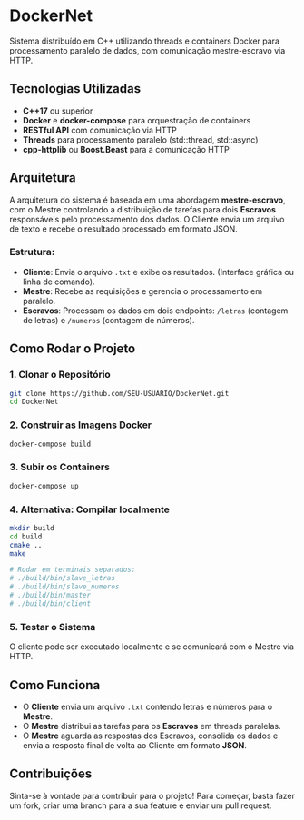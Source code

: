 # DockerNet

Sistema distribuído em C++ utilizando threads e containers Docker para processamento paralelo de dados, com comunicação mestre-escravo via HTTP.

## Tecnologias Utilizadas
- **C++17** ou superior
- **Docker** e **docker-compose** para orquestração de containers
- **RESTful API** com comunicação via HTTP
- **Threads** para processamento paralelo (std::thread, std::async)
- **cpp-httplib** ou **Boost.Beast** para a comunicação HTTP

## Arquitetura
A arquitetura do sistema é baseada em uma abordagem **mestre-escravo**, com o Mestre controlando a distribuição de tarefas para dois **Escravos** responsáveis pelo processamento dos dados. O Cliente envia um arquivo de texto e recebe o resultado processado em formato JSON.

### Estrutura:
- **Cliente**: Envia o arquivo `.txt` e exibe os resultados. (Interface gráfica ou linha de comando).
- **Mestre**: Recebe as requisições e gerencia o processamento em paralelo.
- **Escravos**: Processam os dados em dois endpoints: `/letras` (contagem de letras) e `/numeros` (contagem de números).
  
## Como Rodar o Projeto

### 1. Clonar o Repositório
```bash
git clone https://github.com/SEU-USUARIO/DockerNet.git
cd DockerNet
```

### 2. Construir as Imagens Docker
```bash
docker-compose build

```

### 3. Subir os Containers
```bash
docker-compose up

```

### 4. Alternativa: Compilar localmente
```bash
mkdir build
cd build
cmake ..
make

# Rodar em terminais separados:
# ./build/bin/slave_letras
# ./build/bin/slave_numeros  
# ./build/bin/master
# ./build/bin/client
```

### 5. Testar o Sistema
O cliente pode ser executado localmente e se comunicará com o Mestre via HTTP.

## Como Funciona
- O **Cliente** envia um arquivo `.txt` contendo letras e números para o **Mestre**.
- O **Mestre** distribui as tarefas para os **Escravos** em threads paralelas.
- O **Mestre** aguarda as respostas dos Escravos, consolida os dados e envia a resposta final de volta ao Cliente em formato **JSON**.

## Contribuições
Sinta-se à vontade para contribuir para o projeto! Para começar, basta fazer um fork, criar uma branch para a sua feature e enviar um pull request.

